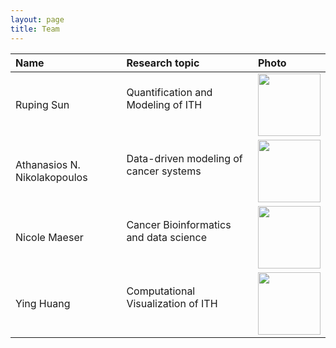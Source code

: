 ```yaml
---
layout: page
title: Team
---
```




| Name | Research topic | Photo |
| :--- | :---- | :---- |
| Ruping Sun | Quantification and Modeling of ITH <br> &nbsp; &nbsp; &nbsp; | <img width="100" src="../public/rupingsun2.png"> |
| Athanasios N. Nikolakopoulos | Data-driven modeling of cancer systems <br> &nbsp; &nbsp; &nbsp; | <img width="100" src="../public/Athanasios.jpg"> |
| Nicole Maeser | Cancer Bioinformatics and data science <br> &nbsp; &nbsp; &nbsp; | <img width="100" src="../public/nicole_maeser_2.jpg"> | 
| Ying Huang | Computational Visualization of ITH <br> &nbsp; &nbsp; &nbsp; | <img width="100" src="../public/huangying.jpg"> |
